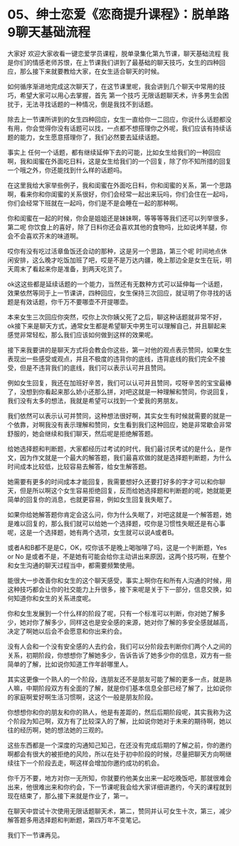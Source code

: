 # 05、绅士恋爱《恋商提升课程》：脱单路9聊天基础流程

大家好 欢迎大家收看一键恋爱学员课程，脱单录集化第九节课，聊天基础流程 我是你们的情感老师苏恨，在上节课我们讲到了最基础的聊天技巧，女生的四种回应，那么接下来就要教给大家，在女生适合聊天的时候。

如何循序渐进地完成这次聊天了，在这节课里呢，我会讲到几个聊天中常用的技巧，希望大家可以用心去掌握，首先 第一个技巧 无限话题聊天术，许多男生会困扰于，无法寻找话题的一种情况，倒是我找不到话题。

除去上一节课所讲到的女生四种回应，女生一直给你一二回应，你说什么话题都没有用，你会觉得你没有话题可以找，一点都不想搭理你之外呢，我们应该有持续话题的能力，女生愿意搭理你了，我们必然要去延续话题。

事实上 任何一个话题，都有继续延伸下去的可能，比如女生给我们的一种回应啊，我和闺蜜在外面吃日料，这是女生给我们的一个回复，除了你不知所措的回复一个哦之外，你还能找到什么样的话题吗。

在这里我给大家举些例子，我和闺蜜在外面吃日料，你和闺蜜的关系，第一个思路啊，看来你和你闺蜜的关系很好，你们会经常一起出来玩吗，你们会住在一起吗，你们会经常下班就在一起吗，你们是不是会睡在一起的那种啊。

你和闺蜜在一起的时候，你会是姐姐还是妹妹啊，等等等等我们还可以列举很多，第二呢 你饮食上的喜好，除了日料你还会喜欢其他的食物吗，比如说烤羊腿，你会不会喜欢芥末的味道啊。

哎你有没有吃过活章鱼饭还会动的那种，这是另一个思路，第三个呢 时间地点休闲安排，这么晚才吃饭加班了吧，哎是不是万达内疆，晚上那边全是女生在玩，明天周末了看起来你是准备，到两天吃货了。

ok这这些都是延续话题的一个能力，当然还有无数种方式可以延伸每一个话题，效果依然等同于上一节课讲，四种回应，女生保持三次回应，就证明了你寻找的话题是有效话题，你千万不要哪壶不开提哪壶。

本来女生三次回应你突然，哎你上次你姨父死了之后，聊这种话题就非常不好，ok接下来是聊天方式，通常女生都是希望聊天中男生可以理解自己，并且聊起来感觉非常轻松，那么我们应该如何做到这样的效果呢。

接下来我要讲的是聊天方式将会教会你这些，第一对他的观点表示赞同，如果女生表现出一些感受或观点，并且不极度的违背你的底线，违背底线的我们完全不接受，但是不违背我们的底线，我们可以表示认可并且赞同。

例如女生回复，我还在加班好辛苦，我们可以认可并且赞同，哎呀辛苦的宝宝最棒了，没想到你看起来那么娇小还那么拼，对吧这就是一种理解和赞同，你说回复，我们没有太多的想法，我就是希望可以找到一个爱我的男朋友。

我们依然可以表示认可并赞同，这种想法很好啊，其实女生有时候就需要的就是一个依靠，对啊我没有表示理解和赞同，女生看到我们这种回应，她是非常歇会非常舒服的，她会继续和我们聊天，然后呢是拒绝解答题。

给她选择题和判断题，大家都经历过考试的时代，我们最讨厌考试的是什么，是作文，因为作文就是一个最大的解答题，我们最喜欢做的就是选择题判断题，为什么时间成本比较低，比较容易去解答，给女生解答题。

她需要有更多的时间成本才能回复，我需要想好久还要打好多的字才可以和你聊天，但是所以啊这个女生容易拒绝回复，反而给她选择题和判断题的呢，她就能更简单的回复你的消息，也就更容易，例如女生回复我失眠了。

如果你给她解答题你肯定会这么问，你为什么失眠了，对吧这就是一个解答题，她是难以回复的，那么我们就可以给她一个选择题，哎你是习惯性失眠还是有心事呢，这是一个选择题，她有两个选项，女生就可以说A或者B。

或者A和B都不是是C，OK，哎你该不是晚上喝咖啡了吗，这是一个判断题，Yes or No 是或者不是，不是她有可能会给你主动讲出来原因，这两个技巧啊，在整个和女生沟通的聊天过程当中，都需要频繁使用。

能很大一步改善你和女生的这个聊天感受，事实上啊你在和所有人沟通的时候，用这种技巧都会让你的社交能力上升很多，接下来呢是关于下一部分，信息交换，如何知道你和女生的关系进度呢。

你和女生发展到一个什么样的阶段了呢，只有一个标准可以判断，你对她了解多少，她对你了解多少，同样这也是安全感的来源，她对你了解的多安全感就越高，决定了啊她以后会不会愿意和你出来约会。

没有人会和一个没有安全感的人去约会，我们可以分阶段去判断你们两个人之间的关系，初期阶段，你想想你了解她多少，告诉告诉了她多少你的信息，双方有一些简单的了解，比如说你知道工作年龄哪里人。

其实这更像一个熟人的一个阶段，连朋友还不是朋友可能了解的更多一点，就是熟人嘛，中期阶段双方有全面的了解，就是你们基本信息全部已经了解了，比如说你的家庭啊爱好啊生活习惯啊，这这个一般是朋友阶段。

你想想你和你的朋友和你的熟人，他是有差距的，然后后期阶段呢，其实我称为这个阶段为知己啊，双方有了比较深入的了解，比如说你她对于未来的期待啊，她以往的经历啊，她的想法她的三观的。

这些东西都是一个深度的沟通知己知己，在还没有完成后期的了解之前，你的邀约啊都会有很大的被拒绝的风险，所以在处于初中阶段的时候，尽量把聊天方向啊继续往下一个阶段去走，啊这样会增加你邀约成功的机会。

你千万不要，地方对你一无所知，你就要约他美女出来一起吃晚饭吧，那就很难会出来，他很难出来和你约会，下一节课呢我会给大家详细讲邀约，今天的课程就到现在结束了，那么接下来就是作业了，第一。

在聊天中尝试十次使用无限话题聊天术，第二，赞同并认可女生十次，第三，减少解答题多用选择题和判断题，第四万年不变笔记。

我们下一节课再见。
